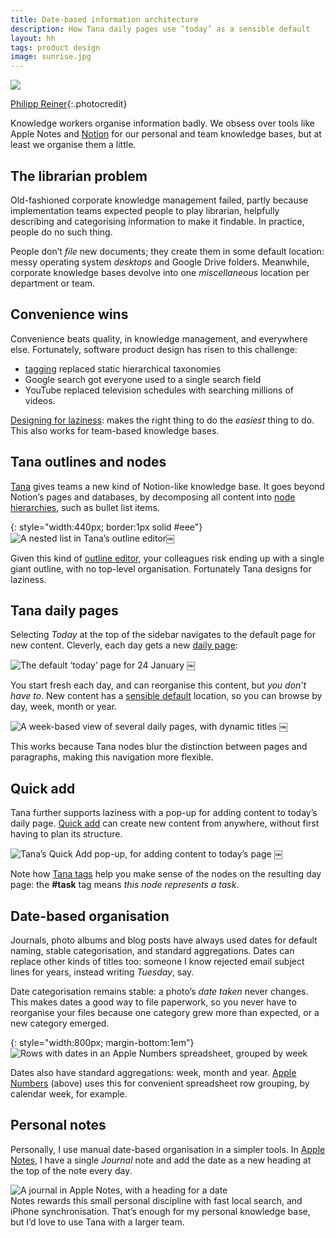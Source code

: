 ```yaml
---
title: Date-based information architecture
description: How Tana daily pages use ‘today’ as a sensible default
layout: hh
tags: product design
image: sunrise.jpg
---
```


![](sunrise.jpg)

[Philipp Reiner](https://unsplash.com/photos/qPJ6eRAMmCM){:.photocredit}

Knowledge workers organise information badly.
We obsess over tools like Apple Notes and 
[Notion](intranet-ten-word-wiki) for our personal and team knowledge bases,
but at least we organise them a little.

## The librarian problem

Old-fashioned corporate knowledge management failed,
partly because implementation teams expected people to play librarian,
helpfully describing and categorising information to make it findable.
In practice, people do no such thing.

People don’t _file_ new documents; they create them in some default location:
messy operating system _desktops_ and Google Drive folders.
Meanwhile, corporate knowledge bases devolve into one _miscellaneous_ location per department or team.

## Convenience wins

Convenience beats quality, in knowledge management, and everywhere else.
Fortunately, software product design has risen to this challenge:

* [tagging](https://en.wikipedia.org/wiki/Folksonomy) replaced static hierarchical taxonomies
* Google search got everyone used to a single search field
* YouTube replaced television schedules with searching millions of videos.

[Designing for laziness](https://medium.com/the-happy-startup-school/design-for-laziness-de8ad84a19a2):
makes the right thing to do the _easiest_ thing to do.
This also works for team-based knowledge bases.

## Tana outlines and nodes

[Tana](https://tana.inc) gives teams a new kind of Notion-like knowledge base.
It goes beyond Notion’s pages and databases, by decomposing all content into 
[node hierarchies](https://tana.inc/docs/nodes-and-references), such as bullet list items.

{: style="width:440px; border:1px solid #eee"}
![A nested list in Tana’s outline editor](tana/outline.webp)￼

Given this kind of [outline editor](https://tana.inc/docs/outline-editor),
your colleagues risk ending up with a single giant outline, with no top-level organisation.
Fortunately Tana designs for laziness.

## Tana daily pages

Selecting  _Today_ at the top of the sidebar navigates to the default page for new content.
Cleverly, each day gets a new [daily page](https://tana.inc/docs/daily-page):

![The default ‘today’ page for 24 January](tana/today.webp)
￼

You start fresh each day, and can reorganise this content, but _you don’t have to_.
New content has a
[sensible default](https://www.useronboard.com/onboarding-ux-patterns/sensible-defaults/)
location, so you can browse by day, week, month or year.

![A week-based view of several daily pages, with dynamic titles](tana/week.webp)
￼

This works because Tana nodes blur the distinction between pages and paragraphs, making this navigation more flexible.

## Quick add

Tana further supports laziness with a pop-up for adding content to today’s daily page.
[Quick add](https://tana.inc/docs/sidebar#quick-add)
can create new content from anywhere, without first having to plan its structure.

![Tana’s Quick Add pop-up, for adding content to today’s page](tana/quick-add.webp)
￼

Note how [Tana tags](https://tana.inc/docs/supertags)
help you make sense of the nodes on the resulting day page:
the **#task** tag means _this node represents a task_.

## Date-based organisation

Journals, photo albums and blog posts have always used dates for default naming, stable categorisation, and standard aggregations.
Dates can replace other kinds of titles too: 
someone I know rejected email subject lines for years, instead writing _Tuesday_, say.

Date categorisation remains stable: a photo’s _date taken_ never changes.
This makes dates a good way to file paperwork, so you never have to reorganise your files because one category grew more than expected, or a new category emerged.

{: style="width:800px; margin-bottom:1em"}
![Rows with dates in an Apple Numbers spreadsheet, grouped by week](tana/apple-numbers.webp)

Dates also have standard aggregations: week, month and year.
[Apple Numbers](https://en.wikipedia.org/wiki/Numbers_(spreadsheet)) (above)
uses this for convenient spreadsheet row grouping, by calendar week, for example.

## Personal notes

Personally, I use manual date-based organisation in a simpler tools.
In [Apple Notes](https://en.wikipedia.org/wiki/Notes_(Apple)),
I have a single _Journal_ note and add the date as a new heading at the top of the note every day.

<p style="margin-bottom:0"><img src="tana/apple-notes.webp" alt="A journal in Apple Notes, with a heading for a date"></p>
Notes rewards this small personal discipline with fast local search, and iPhone synchronisation.
That’s enough for my personal knowledge base, but I’d love to use Tana with a larger team.
